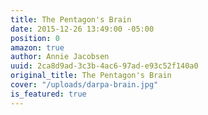 ```yaml
---
title: The Pentagon's Brain
date: 2015-12-26 13:49:00 -05:00
position: 0
amazon: true
author: Annie Jacobsen
uuid: 2ca8d9ad-3c3b-4ac6-97ad-e93c52f140a0
original_title: The Pentagon's Brain
cover: "/uploads/darpa-brain.jpg"
is_featured: true
---
```


